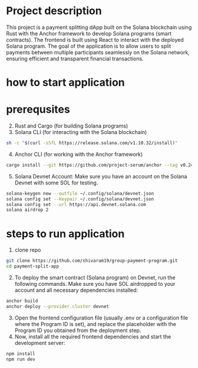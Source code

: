 # Project description

This project is a payment splitting dApp built on the Solana blockchain using Rust with the Anchor framework to develop Solana programs (smart contracts). The frontend is built using React to interact with the deployed Solana program. The goal of the application is to allow users to split payments between multiple participants seamlessly on the Solana network, ensuring efficient and transparent financial transactions.

# how to start application
# prerequsites
2) Rust and Cargo (for building Solana programs)
3) Solana CLI (for interacting with the Solana blockchain)
```bash
sh -c "$(curl -sSfL https://release.solana.com/v1.10.32/install)"
```
4) Anchor CLI (for working with the Anchor framework)
```bash
cargo install --git https://github.com/project-serum/anchor --tag v0.24.2 anchor-cli --locked
```

5) Solana Devnet Account: Make sure you have an account on the Solana Devnet with some SOL for testing.

```bash
solana-keygen new --outfile ~/.config/solana/devnet.json
solana config set --keypair ~/.config/solana/devnet.json
solana config set --url https://api.devnet.solana.com
solana airdrop 2
```


# steps to run application
1) clone repo
```bash
git clone https://github.com/shivaram19/group-payment-program.git
cd payment-split-app
```
2) To deploy the smart contract (Solana program) on Devnet, run the following commands. Make sure you have SOL airdropped to your account and all necessary dependencies installed:
```bash
anchor build
anchor deploy --provider.cluster devnet
```

3) Open the frontend configuration file (usually .env or a configuration file where the Program ID is set), and replace the placeholder with the Program ID you obtained from the deployment step.
4) Now, install all the required frontend dependencies and start the development server:
```bash
npm install
npm run dev
```
